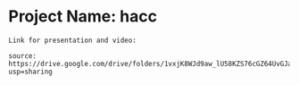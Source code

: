 # Project Name: hacc
`Link for presentation and video:`

```
source: https://drive.google.com/drive/folders/1vxjK8WJd9aw_lU58KZS76cGZ64UvGJaa?usp=sharing
```
